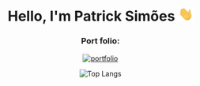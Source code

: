 <h1 align="center"> Hello, I'm Patrick Simões <img src="https://raw.githubusercontent.com/ABSphreak/ABSphreak/master/gifs/Hi.gif" width="30px" /></h1>

<h3 align="center">Port folio:</h3>

<p align="center">
    <a href="https://meu-portfolio-lovat-beta.vercel.app/" target="_blank">
        <img src="https://img.shields.io/badge/My%20Portfolio%20Here-blue?style=for-the-badge" alt="portfolio">
    </a>
</p>

<p align="center">
    <img src="https://github-readme-stats.vercel.app/api/top-langs/?username=PatrickSimoes&layout=compact&langs_count=15&theme=github_dark" alt="Top Langs">
</p>
